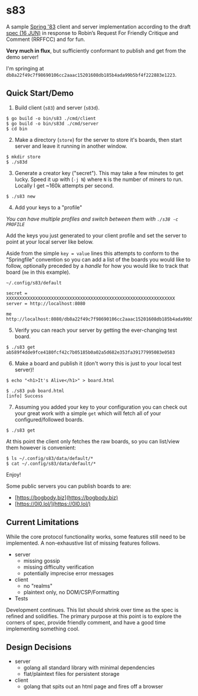 # s83

A sample [Spring '83](https://www.robinsloan.com/lab/specifying-spring-83/)
client and server implementation according to the draft
[spec (16 JUN)](https://github.com/robinsloan/spring-83-spec/blob/main/draft-20220616.md)
in response to Robin’s Request For Friendly Critique and Comment (RRFFCC) and
for fun.

**Very much in flux**, but sufficiently conformant to publish and get from the
demo server!

I'm springing at `db8a22f49c7f98690106cc2aaac15201608db185b4ada99b5bf4f222883e1223`.

## Quick Start/Demo

1. Build client (`s83`) and server (`s83d`).
```
$ go build -o bin/s83 ./cmd/client
$ go build -o bin/s83d ./cmd/server
$ cd bin
```

2. Make a directory (`store`) for the server to store it's boards, then start server
and leave it running in another window.
```
$ mkdir store
$ ./s83d
```

3. Generate a creator key ("secret"). This may take a few minutes to get lucky.
   Speed it up with (`-j N`) where `N` is the number of miners to run. Locally
   I get ~160k attempts per second.
```
$ ./s83 new
```

4. Add your keys to a "profile"

_You can have multiple profiles and switch between them with `./s38 -c PROFILE`_

Add the keys you just generated to your client profile and set the server to
point at your local server like below.

Aside from the simple `key = value` lines this attempts to conform to the
"Springfile" convention so you can add a list of the boards you would like to
follow, optionally preceded by a _handle_ for how you would like to track that
board (`me` in this example).

`~/.config/s83/default`
```
secret = XXXXXXXXXXXXXXXXXXXXXXXXXXXXXXXXXXXXXXXXXXXXXXXXXXXXXXXXXXXXXXXX
server = http://localhost:8080

me
http://localhost:8080/db8a22f49c7f98690106cc2aaac15201608db185b4ada99b5bf4f222883e1223
```

5. Verify you can reach your server by getting the ever-changing test board.
```
$ ./s83 get ab589f4dde9fce4180fcf42c7b05185b0a02a5d682e353fa39177995083e0583
```

6. Make a board and publish it (don't worry this is just to your local test
   server)!
```
$ echo "<h1>It's Alive</h1>" > board.html

$ ./s83 pub board.html
[info] Success
```

7. Assuming you added your key to your configuration you can check out your great
work with a simple `get` which will fetch all of your configured/followed boards.
```
$ ./s83 get
```

At this point the client only fetches the raw boards, so you can list/view them
however is convenient:
```
$ ls ~/.config/s83/data/default/*
$ cat ~/.config/s83/data/default/*
```

Enjoy!

Some public servers you can publish boards to are:
- [https://bogbody.biz](https://bogbody.biz)
- [https://0l0.lol/](https://0l0.lol/)

## Current Limitations

While the core protocol functionality works, some features still need to be
implemented. A non-exhaustive list of missing features follows.

- server
	- missing gossip
	- missing difficulty verification
	- potentially imprecise error messages
- client
	- no "realms"
	- plaintext only, no DOM/CSP/Formatting
- Tests

Development continues. This list should shrink over time as the spec is refined
and solidifies. The primary purpose at this point is to explore the corners of
spec, provide friendly comment, and have a good time implementing something
cool.

## Design Decisions

- server
  - golang all standard library with minimal dependencies
  - flat/plaintext files for persistent storage
- client
  - golang that spits out an html page and fires off a browser
